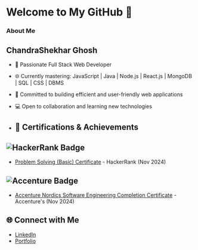 # Welcome to My GitHub 👋

### About Me
## ChandraShekhar Ghosh
- 🚀 Passionate Full Stack Web Developer
- 🌐 Currently mastering: JavaScript | Java | Node.js | React.js | MongoDB | SQL | CSS | DBMS
- 🔧 Committed to building efficient and user-friendly web applications
- 💻 Open to collaboration and learning new technologies

-  ## 📜 Certifications & Achievements

## ![HackerRank Badge](https://img.shields.io/badge/HackerRank_Basic_MRCS-Black)  
- [Problem Solving (Basic) Certificate](https://www.hackerrank.com/certificates/a34729a128bf) - HackerRank (Nov 2024)

## ![Accenture Badge](https://img.shields.io/badge/Accenture_Nordies_MRCS-Black)  
- [Accenture Nordics Software Engineering Completion Certificate](https://www.theforage.com/simulations/accenture-nordics/software-engineering-igje) - Accenture's (Nov 2024)


## 🌐 Connect with Me
- [LinkedIn](https://www.linkedin.com/in/chandrashekhar-ghosh-49a693297/)
- [Portfolio](https://mrcsghosh.github.io/WebsitePortfoliocs/)
